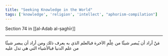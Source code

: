 ```yaml
---
title: "Seeking Knowledge in the World"
tags: ['knowledge', 'religion', 'intellect', "aphorism-compilation"]
---
```


 Section 74 in [[al-Adab al-ṣaghīr]]

---
مَنْ أراد أن يُبصر شيئًا من عِلْمِ الآخرة فبالعلم الذي به يعرف ذلك ومن أراد أن يبصر شيئًا من علم الدنيا فبالأشياء التي هي تدل عليه
